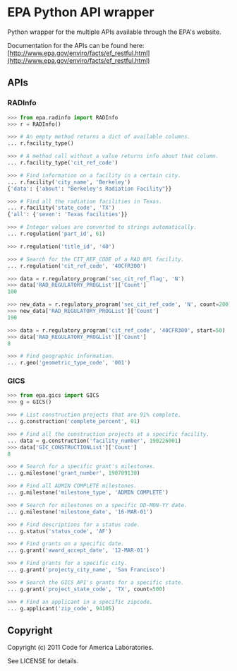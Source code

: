 EPA Python API wrapper
======================

Python wrapper for the multiple APIs available through the EPA's
website.

Documentation for the APIs can be found here: 
[http://www.epa.gov/enviro/facts/ef_restful.html](http://www.epa.gov/enviro/facts/ef_restful.html)


APIs
----

### RADInfo

```python
>>> from epa.radinfo import RADInfo
>>> r = RADInfo()

>>> # An empty method returns a dict of available columns.
... r.facility_type()

>>> # A method call without a value returns info about that column.
... r.facility_type('cit_ref_code')

>>> # Find information on a facility in a certain city.
... r.facility('city_name', 'Berkeley')
{'data': {'about': "Berkeley's Radiation Facility"}}

>>> # Find all the radiation facilities in Texas.
... r.facility('state_code', 'TX')
{'all': {'seven': 'Texas facilities'}}

>>> # Integer values are converted to strings automatically.
... r.regulation('part_id', 61)

>>> r.regulation('title_id', '40')

>>> # Search for the CIT_REF_CODE of a RAD NPL facility.
... r.regulation('cit_ref_code', '40CFR300')

>>> data = r.regulatory_program('sec_cit_ref_flag', 'N')
>>> data['RAD_REGULATORY_PROGList']['Count']
100

>>> new_data = r.regulatory_program('sec_cit_ref_code', 'N', count=200)
>>> new_data['RAD_REGULATORY_PROGList']['Count']
190

>>> data = r.regulatory_program('cit_ref_code', '40CFR300', start=50)
>>> data['RAD_REGULATORY_PROGList']['Count']
8

>>> # Find geographic information.
... r.geo('geometric_type_code', '001')

```

### GICS

```python
>>> from epa.gics import GICS
>>> g = GICS()

>>> # List construction projects that are 91% complete.
... g.construction('complete_percent', 91)

>>> # Find all the construction projects at a specific facility.
... data = g.construction('facility_number', 190226001)
>>> data['GIC_CONSTRUCTIONList']['Count']
8

>>> # Search for a specific grant's milestones.
... g.milestone('grant_number', 190709130)

>>> # Find all ADMIN COMPLETE milestones.
... g.milestone('milestone_type', 'ADMIN COMPLETE')

>>> # Search for milestones on a specific DD-MON-YY date.
... g.milestone('milestone_date', '16-MAR-01')

>>> # Find descriptions for a status code.
... g.status('status_code', 'AF')

>>> # Find grants on a specific date.
... g.grant('award_accept_date', '12-MAR-01')

>>> # Find grants for a specific city.
... g.grant('projecty_city_name', 'San Francisco')

>>> # Search the GICS API's grants for a specific state.
... g.grant('project_state_code', 'TX', count=500)

>>> # Find an applicant in a specific zipcode.
... g.applicant('zip_code', 94105)

```


Copyright
---------

Copyright (c) 2011 Code for America Laboratories.

See LICENSE for details.
